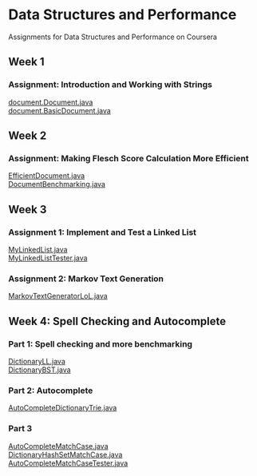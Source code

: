 # Data Structures and Performance
Assignments for Data Structures and Performance on Coursera

## Week 1
### Assignment: Introduction and Working with Strings
[document.Document.java](https://github.com/akueisara/data-structures-optimizing-performance/blob/master/MOOCTextEditor/src/document/Document.java) </br>
[document.BasicDocument.java](https://github.com/akueisara/data-structures-optimizing-performance/blob/master/MOOCTextEditor/src/document/BasicDocument.java) </br>

## Week 2
### Assignment: Making Flesch Score Calculation More Efficient
[EfficientDocument.java](https://github.com/akueisara/data-structures-and-performance/blob/master/MOOCTextEditor/src/document/EfficientDocument.java) </br>
[DocumentBenchmarking.java](https://github.com/akueisara/data-structures-and-performance/blob/master/MOOCTextEditor/src/document/DocumentBenchmarking.java) </br>

## Week 3
### Assignment 1: Implement and Test a Linked List
[MyLinkedList.java](https://github.com/akueisara/data-structures-and-performance/blob/master/MOOCTextEditor/src/textgen/MyLinkedList.java) </br>
[MyLinkedListTester.java](https://github.com/akueisara/data-structures-and-performance/blob/master/MOOCTextEditor/src/textgen/MyLinkedListTester.java) </br>
### Assignment 2: Markov Text Generation
[MarkovTextGeneratorLoL.java](https://github.com/akueisara/data-structures-and-performance/blob/master/MOOCTextEditor/src/textgen/MarkovTextGeneratorLoL.java) </br>

## Week 4: Spell Checking and Autocomplete
### Part 1: Spell checking and more benchmarking
[DictionaryLL.java](https://github.com/akueisara/data-structures-optimizing-performance/tree/master/MOOCTextEditor/src/spelling/DictionaryLL.java) </br>
[DictionaryBST.java](https://github.com/akueisara/data-structures-optimizing-performance/tree/master/MOOCTextEditor/src/spelling/DictionaryBST.java) </br>
### Part 2: Autocomplete
[AutoCompleteDictionaryTrie.java](https://github.com/akueisara/data-structures-optimizing-performance/tree/master/MOOCTextEditor/src/spelling/AutoCompleteDictionaryTrie.java) </br>
### Part 3
[AutoCompleteMatchCase.java](https://github.com/akueisara/data-structures-optimizing-performance/tree/master/MOOCTextEditor/src/spelling/AutoCompleteMatchCase.java) </br>
[DictionaryHashSetMatchCase.java](https://github.com/akueisara/data-structures-optimizing-performance/tree/master/MOOCTextEditor/src/spelling/DictionaryHashSetMatchCase.java) </br>
[AutoCompleteMatchCaseTester.java](https://github.com/akueisara/data-structures-optimizing-performance/tree/master/MOOCTextEditor/src/spelling/AutoCompleteMatchCaseTester.java) </br>